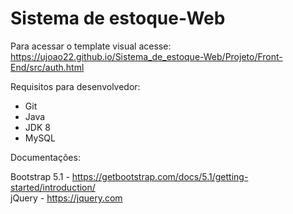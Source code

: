 ﻿# Sistema de estoque-Web

Para acessar o template visual acesse:
https://ujoao22.github.io/Sistema_de_estoque-Web/Projeto/Front-End/src/auth.html


Requisitos para desenvolvedor:
<ul>
  <li>Git</li>
  <li>Java</li>
  <li>JDK 8</li>
  <li>MySQL</li>
</ul>

Documentações:

Bootstrap 5.1 - https://getbootstrap.com/docs/5.1/getting-started/introduction/ <br>
jQuery - https://jquery.com

